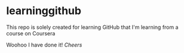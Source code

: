 # learninggithub
This repo is solely created for learning GitHub that I'm learning from a course on Coursera


Woohoo I have done it! *Cheers*

